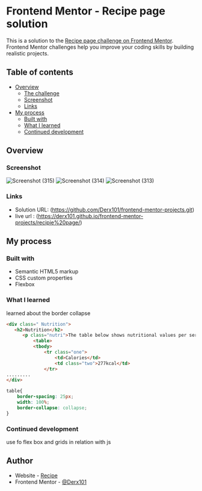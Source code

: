 # Frontend Mentor - Recipe page solution

This is a solution to the [Recipe page challenge on Frontend Mentor](https://www.frontendmentor.io/challenges/recipe-page-KiTsR8QQKm). Frontend Mentor challenges help you improve your coding skills by building realistic projects. 

## Table of contents

- [Overview](#overview)
  - [The challenge](#the-challenge)
  - [Screenshot](#screenshot)
  - [Links](#links)
- [My process](#my-process)
  - [Built with](#built-with)
  - [What I learned](#what-i-learned)
  - [Continued development](#continued-development)
    

## Overview

### Screenshot

![Screenshot (315)](https://github.com/user-attachments/assets/255f255d-ffc5-4980-bee5-7a62f2a26262)
![Screenshot (314)](https://github.com/user-attachments/assets/c9a844a6-3ecd-40fd-bee5-90bce5662d98)
![Screenshot (313)](https://github.com/user-attachments/assets/29af432e-eeb6-48ca-9d7b-5fef42e97e93)


### Links

- Solution URL: (https://github.com/Derx101/frontend-mentor-projects.git)
- live url : (https://derx101.github.io/frontend-mentor-projects/recipie%20page/)

## My process

### Built with

- Semantic HTML5 markup
- CSS custom properties
- Flexbox

### What I learned
learned about the border collapse 
```html
<div class=" Nutrition">
   <h2>Nutrition</h2>
      <p class="nutri">The table below shows nutritional values per serving without the additional fillings.</p>
          <table>
          <tbody>
              <tr class="one">
                  <td>Calories</td>
                  <td class="two">277kcal</td>
              </tr>
.........
</div>
```
```css
table{
    border-spacing: 25px;
    width: 100%;
    border-collapse: collapse;
}
```


### Continued development

use fo flex box and grids in relation with js


## Author

- Website - [Recipe ](https://derx101.github.io/frontend-mentor-projects/recipie%20page/)
- Frontend Mentor - [@Derx101](https://www.frontendmentor.io/profile/Derx101)






